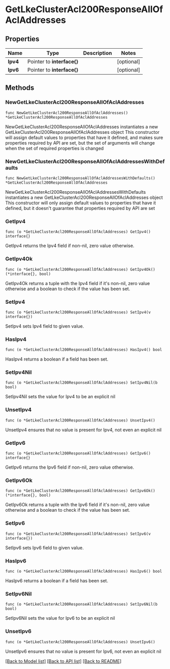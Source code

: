 # GetLkeClusterAcl200ResponseAllOfAclAddresses

## Properties

Name | Type | Description | Notes
------------ | ------------- | ------------- | -------------
**Ipv4** | Pointer to **interface{}** |  | [optional] 
**Ipv6** | Pointer to **interface{}** |  | [optional] 

## Methods

### NewGetLkeClusterAcl200ResponseAllOfAclAddresses

`func NewGetLkeClusterAcl200ResponseAllOfAclAddresses() *GetLkeClusterAcl200ResponseAllOfAclAddresses`

NewGetLkeClusterAcl200ResponseAllOfAclAddresses instantiates a new GetLkeClusterAcl200ResponseAllOfAclAddresses object
This constructor will assign default values to properties that have it defined,
and makes sure properties required by API are set, but the set of arguments
will change when the set of required properties is changed

### NewGetLkeClusterAcl200ResponseAllOfAclAddressesWithDefaults

`func NewGetLkeClusterAcl200ResponseAllOfAclAddressesWithDefaults() *GetLkeClusterAcl200ResponseAllOfAclAddresses`

NewGetLkeClusterAcl200ResponseAllOfAclAddressesWithDefaults instantiates a new GetLkeClusterAcl200ResponseAllOfAclAddresses object
This constructor will only assign default values to properties that have it defined,
but it doesn't guarantee that properties required by API are set

### GetIpv4

`func (o *GetLkeClusterAcl200ResponseAllOfAclAddresses) GetIpv4() interface{}`

GetIpv4 returns the Ipv4 field if non-nil, zero value otherwise.

### GetIpv4Ok

`func (o *GetLkeClusterAcl200ResponseAllOfAclAddresses) GetIpv4Ok() (*interface{}, bool)`

GetIpv4Ok returns a tuple with the Ipv4 field if it's non-nil, zero value otherwise
and a boolean to check if the value has been set.

### SetIpv4

`func (o *GetLkeClusterAcl200ResponseAllOfAclAddresses) SetIpv4(v interface{})`

SetIpv4 sets Ipv4 field to given value.

### HasIpv4

`func (o *GetLkeClusterAcl200ResponseAllOfAclAddresses) HasIpv4() bool`

HasIpv4 returns a boolean if a field has been set.

### SetIpv4Nil

`func (o *GetLkeClusterAcl200ResponseAllOfAclAddresses) SetIpv4Nil(b bool)`

 SetIpv4Nil sets the value for Ipv4 to be an explicit nil

### UnsetIpv4
`func (o *GetLkeClusterAcl200ResponseAllOfAclAddresses) UnsetIpv4()`

UnsetIpv4 ensures that no value is present for Ipv4, not even an explicit nil
### GetIpv6

`func (o *GetLkeClusterAcl200ResponseAllOfAclAddresses) GetIpv6() interface{}`

GetIpv6 returns the Ipv6 field if non-nil, zero value otherwise.

### GetIpv6Ok

`func (o *GetLkeClusterAcl200ResponseAllOfAclAddresses) GetIpv6Ok() (*interface{}, bool)`

GetIpv6Ok returns a tuple with the Ipv6 field if it's non-nil, zero value otherwise
and a boolean to check if the value has been set.

### SetIpv6

`func (o *GetLkeClusterAcl200ResponseAllOfAclAddresses) SetIpv6(v interface{})`

SetIpv6 sets Ipv6 field to given value.

### HasIpv6

`func (o *GetLkeClusterAcl200ResponseAllOfAclAddresses) HasIpv6() bool`

HasIpv6 returns a boolean if a field has been set.

### SetIpv6Nil

`func (o *GetLkeClusterAcl200ResponseAllOfAclAddresses) SetIpv6Nil(b bool)`

 SetIpv6Nil sets the value for Ipv6 to be an explicit nil

### UnsetIpv6
`func (o *GetLkeClusterAcl200ResponseAllOfAclAddresses) UnsetIpv6()`

UnsetIpv6 ensures that no value is present for Ipv6, not even an explicit nil

[[Back to Model list]](../README.md#documentation-for-models) [[Back to API list]](../README.md#documentation-for-api-endpoints) [[Back to README]](../README.md)


